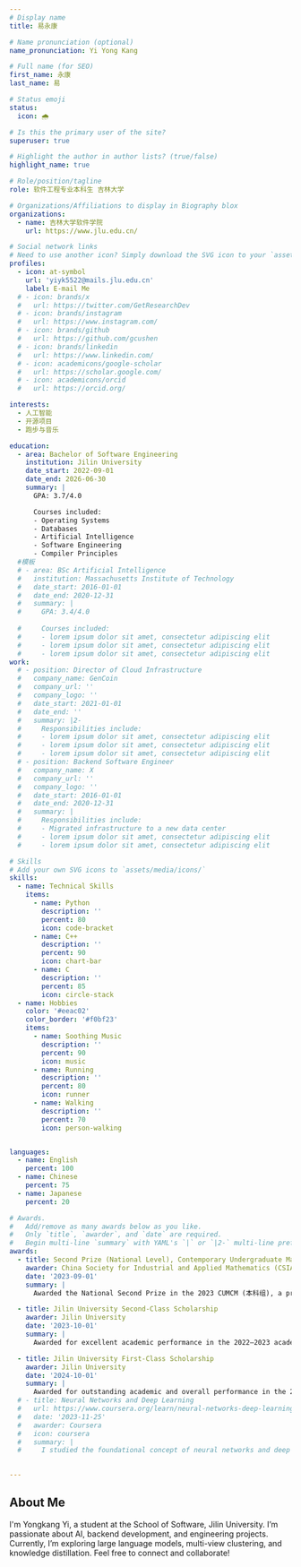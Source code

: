 ```yaml
---
# Display name
title: 易永康

# Name pronunciation (optional)
name_pronunciation: Yi Yong Kang 

# Full name (for SEO)
first_name: 永康
last_name: 易

# Status emoji
status:
  icon: 🌧

# Is this the primary user of the site?
superuser: true

# Highlight the author in author lists? (true/false)
highlight_name: true

# Role/position/tagline
role: 软件工程专业本科生 吉林大学

# Organizations/Affiliations to display in Biography blox
organizations:
  - name: 吉林大学软件学院
    url: https://www.jlu.edu.cn/

# Social network links
# Need to use another icon? Simply download the SVG icon to your `assets/media/icons/` folder.
profiles:
  - icon: at-symbol
    url: 'yiyk5522@mails.jlu.edu.cn'
    label: E-mail Me
  # - icon: brands/x
  #   url: https://twitter.com/GetResearchDev
  # - icon: brands/instagram
  #   url: https://www.instagram.com/
  # - icon: brands/github
  #   url: https://github.com/gcushen
  # - icon: brands/linkedin
  #   url: https://www.linkedin.com/
  # - icon: academicons/google-scholar
  #   url: https://scholar.google.com/
  # - icon: academicons/orcid
  #   url: https://orcid.org/

interests:
  - 人工智能
  - 开源项目
  - 跑步与音乐

education:
  - area: Bachelor of Software Engineering
    institution: Jilin University
    date_start: 2022-09-01
    date_end: 2026-06-30
    summary: |
      GPA: 3.7/4.0

      Courses included:
      - Operating Systems
      - Databases
      - Artificial Intelligence
      - Software Engineering
      - Compiler Principles
  #模板
  # - area: BSc Artificial Intelligence
  #   institution: Massachusetts Institute of Technology
  #   date_start: 2016-01-01
  #   date_end: 2020-12-31
  #   summary: |
  #     GPA: 3.4/4.0
      
  #     Courses included:
  #     - lorem ipsum dolor sit amet, consectetur adipiscing elit
  #     - lorem ipsum dolor sit amet, consectetur adipiscing elit
  #     - lorem ipsum dolor sit amet, consectetur adipiscing elit
work:
  # - position: Director of Cloud Infrastructure
  #   company_name: GenCoin
  #   company_url: ''
  #   company_logo: ''
  #   date_start: 2021-01-01
  #   date_end: ''
  #   summary: |2-
  #     Responsibilities include:
  #     - lorem ipsum dolor sit amet, consectetur adipiscing elit
  #     - lorem ipsum dolor sit amet, consectetur adipiscing elit
  #     - lorem ipsum dolor sit amet, consectetur adipiscing elit
  # - position: Backend Software Engineer
  #   company_name: X
  #   company_url: ''
  #   company_logo: ''
  #   date_start: 2016-01-01
  #   date_end: 2020-12-31
  #   summary: |
  #     Responsibilities include:
  #     - Migrated infrastructure to a new data center
  #     - lorem ipsum dolor sit amet, consectetur adipiscing elit
  #     - lorem ipsum dolor sit amet, consectetur adipiscing elit

# Skills
# Add your own SVG icons to `assets/media/icons/`
skills:
  - name: Technical Skills
    items:
      - name: Python
        description: ''
        percent: 80
        icon: code-bracket
      - name: C++
        description: ''
        percent: 90
        icon: chart-bar
      - name: C
        description: ''
        percent: 85
        icon: circle-stack
  - name: Hobbies
    color: '#eeac02'
    color_border: '#f0bf23'
    items:
      - name: Soothing Music
        description: ''
        percent: 90
        icon: music
      - name: Running
        description: ''
        percent: 80
        icon: runner
      - name: Walking
        description: ''
        percent: 70
        icon: person-walking


languages:
  - name: English
    percent: 100
  - name: Chinese
    percent: 75
  - name: Japanese
    percent: 20

# Awards.
#   Add/remove as many awards below as you like.
#   Only `title`, `awarder`, and `date` are required.
#   Begin multi-line `summary` with YAML's `|` or `|2-` multi-line prefix and indent 2 spaces below.
awards:
  - title: Second Prize (National Level), Contemporary Undergraduate Mathematical Contest in Modeling (CUMCM)
    awarder: China Society for Industrial and Applied Mathematics (CSIAM)
    date: '2023-09-01'
    summary: |
      Awarded the National Second Prize in the 2023 CUMCM (本科组), a prestigious modeling competition for undergraduate students in China.

  - title: Jilin University Second-Class Scholarship
    awarder: Jilin University
    date: '2023-10-01'
    summary: |
      Awarded for excellent academic performance in the 2022–2023 academic year.

  - title: Jilin University First-Class Scholarship
    awarder: Jilin University
    date: '2024-10-01'
    summary: |
      Awarded for outstanding academic and overall performance in the 2023–2024 academic year.
  # - title: Neural Networks and Deep Learning
  #   url: https://www.coursera.org/learn/neural-networks-deep-learning
  #   date: '2023-11-25'
  #   awarder: Coursera
  #   icon: coursera
  #   summary: |
  #     I studied the foundational concept of neural networks and deep learning. By the end, I was familiar with the significant technological trends driving the rise of deep learning; build, train, and apply fully connected deep neural networks; implement efficient (vectorized) neural networks; identify key parameters in a neural network’s architecture; and apply deep learning to your own applications.
  

---
```


## About Me

I'm Yongkang Yi, a student at the School of Software, Jilin University. I’m passionate about AI, backend development, and engineering projects. Currently, I’m exploring large language models, multi-view clustering, and knowledge distillation. Feel free to connect and collaborate!

